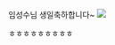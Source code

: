임성수님 생일축하합니다~
<img src="https://media.istockphoto.com/vectors/birthday-party-illustration-vector-id1175809922">

ㅎㅎㅎㅎㅎㅎㅎㅎㅎ